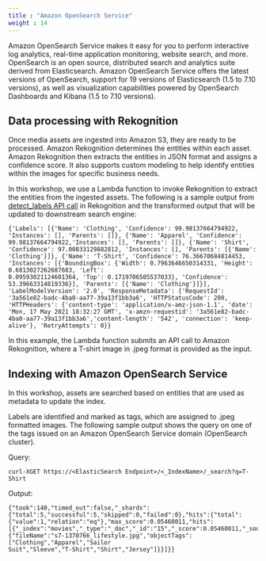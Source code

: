 ```yaml
---
title : "Amazon OpenSearch Service"
weight : 14
---
```


Amazon OpenSearch Service makes it easy for you to perform interactive log analytics, real-time application monitoring, website search, and more. OpenSearch is an open source, distributed search and analytics suite derived from Elasticsearch. Amazon OpenSearch Service offers the latest versions of OpenSearch, support for 19 versions of Elasticsearch (1.5 to 7.10 versions), as well as visualization capabilities powered by OpenSearch Dashboards and Kibana (1.5 to 7.10 versions).


## Data processing with Rekognition

Once media assets are ingested into Amazon S3, they are ready to be processed. Amazon Rekognition determines the entities within each asset. Amazon Rekognition then extracts the entities in JSON format and assigns a confidence score. It also supports custom modeling to help identify entities within the images for specific business needs.

In this workshop, we use a Lambda function to invoke Rekognition to extract the entities from the ingested assets. The following is a sample output from [detect_labels API call](https://boto3.amazonaws.com/v1/documentation/api/latest/reference/services/rekognition/client/detect_labels.html#) in Rekognition and the transformed output that will be updated to downstream search engine:

```
{'Labels': [{'Name': 'Clothing', 'Confidence': 99.98137664794922, 'Instances': [], 'Parents': []}, {'Name': 'Apparel', 'Confidence': 99.98137664794922,'Instances': [], 'Parents': []}, {'Name': 'Shirt', 'Confidence': 97.00833129882812, 'Instances': [], 'Parents': [{'Name': 'Clothing'}]}, {'Name': 'T-Shirt', 'Confidence': 76.36670684814453, 'Instances': [{'BoundingBox': {'Width': 0.7963646650314331, 'Height': 0.6813027262687683, 'Left':
0.09593021124601364, 'Top': 0.1719706505537033}, 'Confidence': 53.39663314819336}], 'Parents': [{'Name': 'Clothing'}]}], 'LabelModelVersion': '2.0', 'ResponseMetadata': {'RequestId': '3a561e82-badc-4ba0-aa77-39a13f1bb3a6', 'HTTPStatusCode': 200, 'HTTPHeaders': {'content-type': 'application/x-amz-json-1.1', 'date': 'Mon, 17 May 2021 18:32:27 GMT', 'x-amzn-requestid': '3a561e82-badc-4ba0-aa77-39a13f1bb3a6','content-length': '542', 'connection': 'keep-alive'}, 'RetryAttempts': 0}}
```

In this example, the Lambda function submits an API call to Amazon Rekognition, where a T-shirt image in .jpeg format is provided as the input.


## Indexing with Amazon OpenSearch Service

In this workshop, assets are searched based on entities that are used as metadata to update the index.

Labels are identified and marked as tags, which are assigned to .jpeg formatted images. The following sample output shows the query on one of the tags issued on an Amazon OpenSearch Service domain (OpenSearch cluster).

Query:
```
curl-XGET https://<ElasticSearch Endpoint>/<_IndexName>/_search?q=T-Shirt
```

Output:
```
{"took":140,"timed_out":false,"_shards":{"total":5,"successful":5,"skipped":0,"failed":0},"hits":{"total":{"value":1,"relation":"eq"},"max_score":0.05460011,"hits":[{"_index":"movies","_type":"_doc","_id":"15","_score":0.05460011,"_source":{"fileName":"s7-1370766_lifestyle.jpg","objectTags":["Clothing","Apparel","Sailor
Suit","Sleeve","T-Shirt","Shirt","Jersey"]}}]}}
```
